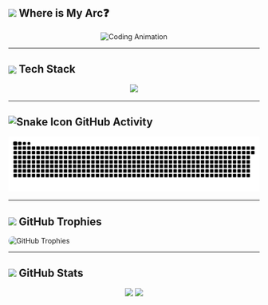 <h2>
  <img src="https://em-content.zobj.net/source/microsoft-teams/363/compass_1f9ed.png" width="30" />
  Where is My Arc❓
</h2>
<p align="center">
  <img src="https://media.giphy.com/media/qgQUggAC3Pfv687qPC/giphy.gif" width="300" alt="Coding Animation" />
</p>





---

<h2 >
  <img src="https://em-content.zobj.net/source/microsoft-teams/363/fire_1f525.png" width="30" style="vertical-align: middle;" />
  Tech Stack
</h2>
<p align="center">
  <img src="https://skillicons.dev/icons?i=c,cpp,java,python,js,ts,html,css,bootstrap,tailwind,react,redux,nextjs,vite,nodejs,express,nestjs,graphql,npm,postman,git,github,gitlab,jquery,sass,figma,githubactions,mysql,postgres,vercel,regex,vitest,mui,mongodb&perline=10" />
</p>


---
<h2>
  <img src="https://em-content.zobj.net/source/animated-noto-color-emoji/356/snake_1f40d.gif" width="30" alt="Snake Icon" />
  GitHub Activity
</h2>
<p align="center">
  <img src="https://raw.githubusercontent.com/devMohamed-Hassan/devMohamed-Hassan/output/github-snake-dark.svg" alt="GitHub Snake" />
</p>

---

## <img src="https://em-content.zobj.net/source/microsoft-teams/363/trophy_1f3c6.png" width="30" /> GitHub Trophies



<p>
  <img 
    src="https://github-profile-trophy.vercel.app/?username=devMohamed-Hassan&theme=github&margin-w=30&no-frame=0&column=8" 
    alt="GitHub Trophies"
    style="max-width: 100%; height: auto; border-radius: 10px;" 
  />
</p>

---

<h2>
  <img src="https://em-content.zobj.net/source/microsoft-teams/363/rocket_1f680.png" width="30" />
  GitHub Stats
</h2>

<p align="center">
  
   <span>
    <img src="https://github-readme-stats.vercel.app/api/top-langs/?username=devMohamed-Hassan&layout=compact&theme=tokyonight&langs_count=10" height="160" />
  </span>
  
  <span>
    <img src="https://github-readme-stats.vercel.app/api?username=devMohamed-Hassan&show_icons=true&include_all_commits=true&count_private=true&hide_title=true&theme=radical&rank_icon=github" height="160" />
  </span>
  
</p>
